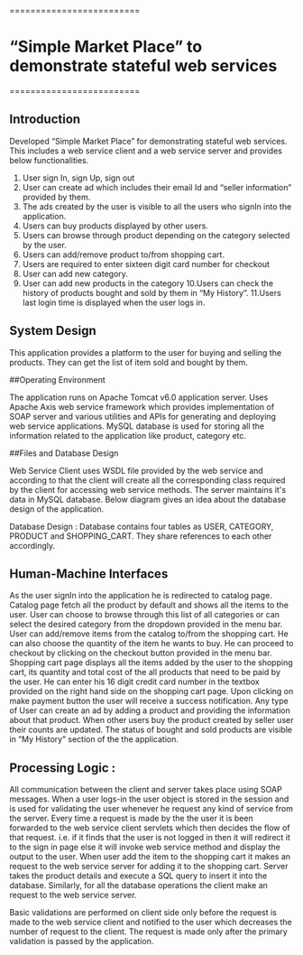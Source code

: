 =========================
# “Simple Market Place” to demonstrate stateful web services
=========================

## Introduction


Developed “Simple Market Place” for demonstrating stateful web services. This includes a web
service client and a web service server and provides below functionalities.
1. User sign In, sign Up, sign out
2. User can create ad which includes their email Id and “seller information” provided by them.
3. The ads created by the user is visible to all the users who signIn into the application.
4. Users can buy products displayed by other users.
5. Users can browse through product depending on the category selected by the user.
6. Users can add/remove product to/from shopping cart.
7. Users are required to enter sixteen digit card number for checkout
8. User can add new category.
9. User can add new products in the category
10.Users can check the history of products bought and sold by them in “My History”.
11.Users last login time is displayed when the user logs in.

## System Design

This application provides a platform to the user for buying and selling the products. They
can get the list of item sold and bought by them.

##Operating Environment

The application runs on Apache Tomcat v6.0 application server. Uses Apache Axis web service
framework which provides implementation of SOAP server and various utilities and APIs for
generating and deploying web service applications. MySQL database is used for storing all the
information related to the application like product, category etc.

##Files and Database Design

Web Service Client uses WSDL file provided by the web service and according to that the client
will create all the corresponding class required by the client for accessing web service methods.
The server maintains it's data in MySQL database. Below diagram gives an idea about the database
design of the application.

Database Design : Database contains four tables as USER, CATEGORY, PRODUCT and
SHOPPING_CART. They share references to each other accordingly.

## Human-Machine Interfaces

As the user signIn into the application he is redirected to catalog page. Catalog page fetch all
the product by default and shows all the items to the user. User can choose to browse through this
list of all categories or can select the desired category from the dropdown provided in the menu bar.
User can add/remove items from the catalog to/from the shopping cart. He can also choose the
quantity of the item he wants to buy. He can proceed to checkout by clicking on the checkout button
provided in the menu bar. Shopping cart page displays all the items added by the user to the
shopping cart, its quantity and total cost of the all products that need to be paid by the user. He can
enter his 16 digit credit card number in the textbox provided on the right hand side on the shopping
cart page. Upon clicking on make payment button the user will receive a success notification.
Any type of User can create an ad by adding a product and providing the information about that
product. When other users buy the product created by seller user their counts are updated. The
status of bought and sold products are visible in “My History” section of the the application.

## Processing Logic :

All communication between the client and server takes place using SOAP messages. When a
user logs-in the user object is stored in the session and is used for validating the user whenever he
request any kind of service from the server. Every time a request is made by the the user it is been
forwarded to the web service client servlets which then decides the flow of that request. i.e. if it
finds that the user is not logged in then it will redirect it to the sign in page else it will invoke web
service method and display the output to the user.
When user add the item to the shopping cart it makes an request to the web service server for
adding it to the shopping cart. Server takes the product details and execute a SQL query to insert it
into the database. Similarly, for all the database operations the client make an request to the web
service server.

Basic validations are performed on client side only before the request is made to the web
service client and notified to the user which decreases the number of request to the client. The
request is made only after the primary validation is passed by the application.
